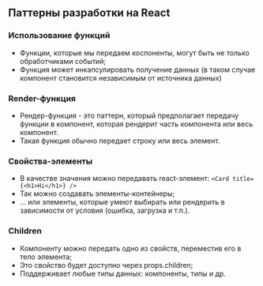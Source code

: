 ## Паттерны разработки на React

### Использование функций
- Функции, которые мы передаем коспоненты, могут быть не только обработчиками событий;
- Функция может инкапсулировать получение данных (в таком случае компонент становится независимым от источника данных)

### Render-функция
- Рендер-функция - это паттерн, который предполагает передачу функции в компонент, которая рендерит часть компонента или весь компонент. 
- Такая функция обычно передает строку или весь элемент. 

### Свойства-элементы
- В качестве значения можно передавать react-элемент: 
`<Card title={<h1>Hi</h1>} />`
- Так можно создавать элементы-контейнеры;
- ... или элементы, которые умеют выбирать или рендерить в зависимости от условия (ошибка, загрузка и т.п.).

### Children
- Компоненту можно передать одно из свойств, переместив его в тело элемента;
- Это свойство будет доступно через props.children;
- Поддерживает любые типы данных: компоненты, типы и др. 

